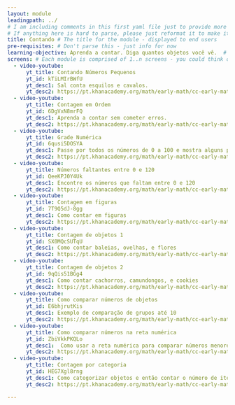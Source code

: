 ```yaml
---
layout: module
leadingpath: ../
# I am including comments in this first yaml file just to provide more context. Please don't parse the comments - just ignore them
# If anything here is hard to parse, please just reformat it to make it easy to parse!
title: Contando # The title for the module - displayed to end users
pre-requisites: # Don't parse this - just info for now
learning-objective: Aprenda a contar. Diga quantos objetos você vê.  # The learning objective is just for curriculum developers so they know the purpose of each course and how to test that it was successful
screens: # Each module is comprised of 1..n screens - you could think of them like slides in keynote containing an image, a video, a poll, or a quiz.
  - video-youtube:
      yt_title: Contando Números Pequenos
      yt_id: kTiLMIrBWfU
      yt_desc1: Sal conta esquilos e cavalos.
      yt_desc2: https://pt.khanacademy.org/math/early-math/cc-early-math-counting-topic/cc-early-math-counting/e/counting-out-1-20-objects
  - video-youtube:
      yt_title: Contagem em Ordem
      yt_id: 6DgVxN8mrFQ
      yt_desc1: Aprenda a contar sem cometer erros.
      yt_desc2: https://pt.khanacademy.org/math/early-math/cc-early-math-counting-topic/cc-early-math-counting/e/counting-objects
  - video-youtube:
      yt_title: Grade Numérica
      yt_id: 6qusi5DOSYA
      yt_desc1: Passe por todos os números de 0 a 100 e mostra alguns padrões interessantes.
      yt_desc2: https://pt.khanacademy.org/math/early-math/cc-early-math-counting-topic/cc-early-math-numbers-120/e/count-to-100
  - video-youtube:
      yt_title: Números faltantes entre 0 e 120
      yt_id: QeeKPJ0Y4Uk
      yt_desc1: Encontre os números que faltam entre 0 e 120
      yt_desc2: https://pt.khanacademy.org/math/early-math/cc-early-math-counting-topic/cc-early-math-numbers-120/e/numbers-to-120
  - video-youtube:
      yt_title: Contagem em figuras
      yt_id: 7T9Q5dJ-8gg
      yt_desc1: Como contar em figuras
      yt_desc2: https://pt.khanacademy.org/math/early-math/cc-early-math-counting-topic/cc-early-math-count-object-topic/e/counting-in-scenes
  - video-youtube:
      yt_title: Contagem de objetos 1
      yt_id: SX0MQcSUTqU
      yt_desc1: Como contar baleias, ovelhas, e flores
      yt_desc2: https://pt.khanacademy.org/math/early-math/cc-early-math-counting-topic/cc-early-math-count-object-topic/e/how-many-objects-1
  - video-youtube:
      yt_title: Contagem de objetos 2
      yt_id: 9qQis51BGg4  
      yt_desc1: Como contar cachorros, camundongos, e cookies
      yt_desc2: https://pt.khanacademy.org/math/early-math/cc-early-math-counting-topic/cc-early-math-count-object-topic/e/how-many-objects-2
  - video-youtube:
      yt_title: Como comparar números de objetos
      yt_id: E6bhjrutKis
      yt_desc1: Exemplo de comparação de grupos até 10
      yt_desc2: https://pt.khanacademy.org/math/early-math/cc-early-math-counting-topic/cc-early-math-comparing-numbers/e/compare-groups-through-10
  - video-youtube:
      yt_title: Como comparar números na reta numérica
      yt_id: ZbiVkkPKQLo
      yt_desc1:  Como usar a reta numérica para comparar números menores ou iguais a 10
      yt_desc2: https://pt.khanacademy.org/math/early-math/cc-early-math-counting-topic/cc-early-math-comparing-numbers/e/comparing-numbers-through-10
  - video-youtube:
      yt_title: Contagem por categoria
      yt_id: HEG7Xgl8rng
      yt_desc1: Como categorizar objetos e então contar o número de itens em cada categoria.
      yt_desc2: https://pt.khanacademy.org/math/early-math/cc-early-math-counting-topic/cc-early-math-comparing-numbers/e/sort-groups-by-count

---
```

